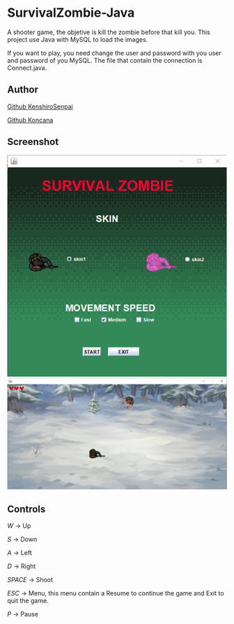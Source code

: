 # SurvivalZombie-Java
A shooter game, the objetive is kill the zombie before that kill you.
This project use Java with MySQL to load the images.

If you want to play, you need change the user and password with you user and password of you MySQL. 
The file that contain the connection is Connect.java.
## Author
[Github KenshiroSenpai](https://github.com/kenshiroSenpai)

[Github Koncana](https://github.com/koncana)
## Screenshot
![alt text](https://github.com/kenshiroSenpai/SurvivalZombie-Java/blob/master/Screenshot/mainMenu.PNG)
![alt text](https://github.com/kenshiroSenpai/SurvivalZombie-Java/blob/master/Screenshot/game.PNG)
## Controls
*W* -> Up

*S* -> Down

*A* -> Left

*D* -> Right

*SPACE* -> Shoot

*ESC* -> Menu, this menu contain a Resume to continue the game and Exit to quit the game.

*P* -> Pause

